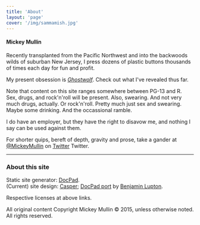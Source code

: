 ```yaml
---
title: 'About'
layout: 'page'
cover: '/img/sammamish.jpg'
---
```


#### Mickey Mullin

Recently transplanted from the Pacific Northwest and into the backwoods wilds of suburban New Jersey, I press dozens of plastic buttons thousands of times each day for fun and profit.

My present obsession is _[Ghostwolf](/ghostwolf.html)_. Check out what I've revealed thus far.

Note that content on this site ranges somewhere between PG-13 and R. Sex, drugs, and rock'n'roll will be present. Also, swearing. And not very much drugs, actually. Or rock'n'roll. Pretty much just sex and swearing. Maybe some drinking. And the occassional ramble.

I do have an employer, but they have the right to disavow me, and nothing I say can be used against them.

For shorter quips, bereft of depth, gravity and prose, take a gander <span title="If you're using a screen reader, or an oddball who reads website source code, you may find it amusing that that reads 'a gander at-at Mickey Mullin.'">at [@MickeyMullin](https://twitter.com/MickeyMullin)</span> on <a class="icon-twitter read-more" href="https://twitter.com/MickeyMullin"><span class="hidden">Twitter</span></a>&nbsp;Twitter.

---

### About this site

Static site generator: [DocPad](http://docpad.org).  
(Current) site design: [Casper](https://github.com/TryGhost/Casper); [DocPad port](https://github.com/docpad/docpad-skeleton-casper) by [Benjamin Lupton](https://github.com/balupton).

Respective licenses at above links.

All original content Copyright Mickey Mullin &copy; 2015, unless otherwise noted. All rights reserved.
